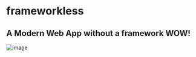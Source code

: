 # frameworkless
## A Modern Web App __without__ a framework **WOW**!

![image](https://github.com/crosscripter/frameworkless/assets/315043/c6e1acc0-57fd-4f6d-b422-abd440870588)

